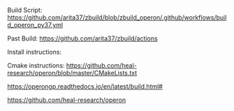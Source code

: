 

Build Script:
https://github.com/arita37/zbuild/blob/zbuild_operon/.github/workflows/build_operon_py37.yml



Past Build:
https://github.com/arita37/zbuild/actions





Install instructions:

Cmake instructions:
https://github.com/heal-research/operon/blob/master/CMakeLists.txt




https://operongp.readthedocs.io/en/latest/build.html#


https://github.com/heal-research/operon




